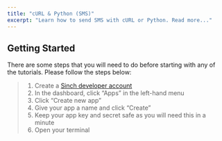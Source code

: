 ```yaml
---
title: "cURL & Python (SMS)"
excerpt: "Learn how to send SMS with cURL or Python. Read more..."
---
```



## Getting Started

There are some steps that you will need to do before starting with any of the tutorials. Please follow the steps below:

> 1.  Create a [Sinch developer account](https://portal.sinch.com/#/signup)
> 2.  In the dashboard, click “Apps” in the left-hand menu
> 3.  Click “Create new app”
> 4.  Give your app a name and click “Create”
> 5.  Keep your app key and secret safe as you will need this in a minute
> 6.  Open your terminal

